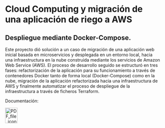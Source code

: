 # Cloud Computing y migración de una aplicación de riego a AWS

## Despliegue mediante Docker-Compose.

Este proyecto dió solución a un caso de migración de una aplicación web inicial basada en microservicios y desplegada en un entorno local, hacia una infraestructura en la nube construida mediante los servicios de Amazon Web Service (AWS). El proceso de desarrollo seguido se estructuró en tres fases: refactorización de la aplicación para su funcionamiento a través de contenedores Docker tanto de forma local (Docker-Compose) como en la nube, migración de la aplicación refactorizada hacia una infraestructura de AWS y finalmente automatizar el proceso de despliegue de la infraestructura a través de ficheros Terraform.

Documentación: 

<div>
<a href="https://github.com/jbarcua/jesusbctfg/blob/master/Doc_TFG_Jesus_Barquero_Cuadrado.pdf"><img src="https://upload.wikimedia.org/wikipedia/commons/thumb/8/87/PDF_file_icon.svg/267px-PDF_file_icon.svg.png" alt="PDF_file_icon" width="40" height="50"></a>
</div>

